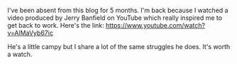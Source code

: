 I've been absent from this blog for 5 months.  I'm back because I watched a video produced by Jerry Banfield on YouTube which
really inspired me to get back to work.  Here's the link:
https://www.youtube.com/watch?v=AlMaVyb67ic

He's a little campy but I share a lot of the same struggles he does.  It's worth a watch.  
